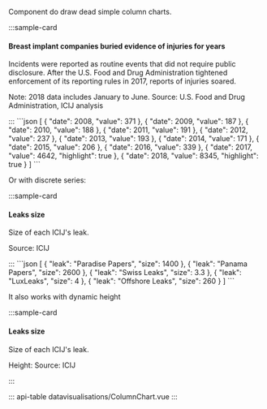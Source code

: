 Component do draw dead simple column charts.

:::sample-card
<div class="m-4">
  <h4>Breast implant companies buried evidence of injuries for years</h4>
  <p class="text-muted">
    Incidents were reported as routine events that did not require public disclosure. After the U.S. Food and Drug Administration tightened enforcement of its reporting rules in 2017, reports of injuries soared.
  </p>
  <column-chart :data="dataUrl" class="my-4"></column-chart>
  <p class="text-muted small">
    Note: 2018 data includes January to June. Source: U.S. Food and Drug Administration, ICIJ analysis
  </p>
</div>
:::

<collapsible-block label="Show the data structure">
```json
[
  {
    "date": 2008,
    "value": 371
  },
  {
    "date": 2009,
    "value": 187
  },
  {
    "date": 2010,
    "value": 188
  },
  {
    "date": 2011,
    "value": 191
  },
  {
    "date": 2012,
    "value": 237
  },
  {
    "date": 2013,
    "value": 193
  },
  {
    "date": 2014,
    "value": 171
  },
  {
    "date": 2015,
    "value": 206
  },
  {
    "date": 2016,
    "value": 339
  },
  {
    "date": 2017,
    "value": 4642,
    "highlight": true
  },
  {
    "date": 2018,
    "value": 8345,
    "highlight": true
  }
]
```
</collapsible-block>

Or with discrete series:

:::sample-card
<div class="m-4">
  <h4>Leaks size</h4>
  <p class="text-muted">
    Size of each ICIJ's leak.
  </p>
  <column-chart :data="discreteData" series-name="size" timeseries-key="leak" :y-axis-tick-format="humanReadableGb" :y-axis-ticks="4" :max-value="3000" class="my-4">
    <template #tooltip="{ datum: { leak, size } }">
      <span v-html="`The ${leak} investigation is ${humanReadableGb(size)}`"></span>
    </template>
  </column-chart>
  <p class="text-muted small">
    Source: ICIJ
  </p>
</div>
:::

<collapsible-block label="Show the data structure">
```json
[
  { "leak": "Paradise Papers", "size": 1400 },
  { "leak": "Panama Papers", "size": 2600 },
  { "leak": "Swiss Leaks", "size": 3.3 },
  { "leak": "LuxLeaks", "size": 4 },
  { "leak": "Offshore Leaks", "size": 260 }
]
```
</collapsible-block>

It also works with dynamic height

:::sample-card
<div class="m-4">
  <h4>Leaks size</h4>
  <p class="text-muted">
    Size of each ICIJ's leak.
  </p>
  <column-chart 
    series-name="size" 
    timeseries-key="leak" 
    :fixed-height="fixedHeight"
    :data="discreteData" 
    :y-axis-tick-format="humanReadableGb" 
    :y-axis-ticks="4" 
    :max-value="3000" class="my-4">
    <template #tooltip="{ datum: { leak, size } }">
      <span v-html="`The ${leak} investigation is ${humanReadableGb(size)}`"></span>
    </template>
  </column-chart>
  <p class="text-muted form-inline align-items-center">
    <span class="ml-auto mr-3 d-inline-flex align-items-center">
      Height: 
      <b-form-select class="ml-2" size="sm" v-model="fixedHeight" :options="[150, 300, 450]" />
    </span>
    Source: ICIJ
  </p>
</div>
:::


::: api-table datavisualisations/ColumnChart.vue :::

<script>
  export default {
    data () {
      return {
        fixedHeight: 300,
        dataUrl: "https://gist.githubusercontent.com/pirhoo/259a1a5159db4a665d0c043fac71beef/raw/e74087b06cd12be2b2d3a8ca995730e38719cd4b/colums-incidents.json",
        discreteData: [
          { leak: 'Paradise Papers', size: 1.4 * 1e3 },
          { leak: 'Panama Papers', size: 2.6 * 1e3 },
          { leak: 'Swiss Leaks', size: 3.3 },
          { leak: 'LuxLeaks', size: 4 },
          { leak: 'Offshore Leaks', size: 260 }
        ]
      }
    },
    methods: {
      humanReadableGb (size) {
        if (size >= 1e3) {
          return `${size/1e3}TB`          
        } else {          
          return `${size}GB`
        }
      }
    }
  }
</script>
